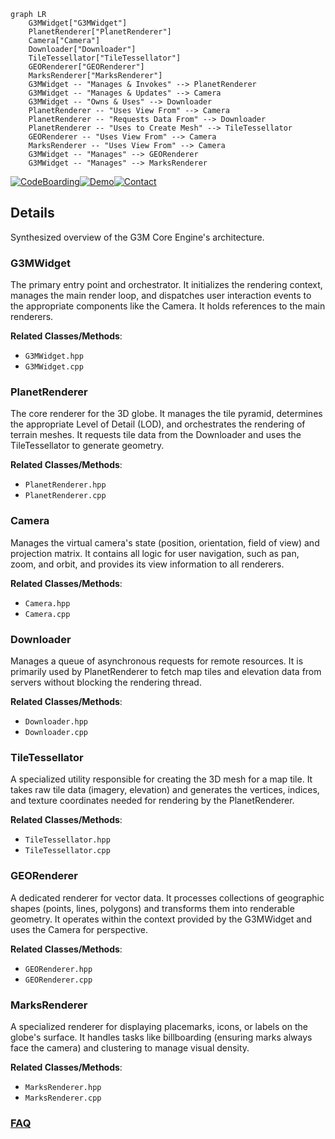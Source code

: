 ```mermaid
graph LR
    G3MWidget["G3MWidget"]
    PlanetRenderer["PlanetRenderer"]
    Camera["Camera"]
    Downloader["Downloader"]
    TileTessellator["TileTessellator"]
    GEORenderer["GEORenderer"]
    MarksRenderer["MarksRenderer"]
    G3MWidget -- "Manages & Invokes" --> PlanetRenderer
    G3MWidget -- "Manages & Updates" --> Camera
    G3MWidget -- "Owns & Uses" --> Downloader
    PlanetRenderer -- "Uses View From" --> Camera
    PlanetRenderer -- "Requests Data From" --> Downloader
    PlanetRenderer -- "Uses to Create Mesh" --> TileTessellator
    GEORenderer -- "Uses View From" --> Camera
    MarksRenderer -- "Uses View From" --> Camera
    G3MWidget -- "Manages" --> GEORenderer
    G3MWidget -- "Manages" --> MarksRenderer
```

[![CodeBoarding](https://img.shields.io/badge/Generated%20by-CodeBoarding-9cf?style=flat-square)](https://github.com/CodeBoarding/GeneratedOnBoardings)[![Demo](https://img.shields.io/badge/Try%20our-Demo-blue?style=flat-square)](https://www.codeboarding.org/demo)[![Contact](https://img.shields.io/badge/Contact%20us%20-%20contact@codeboarding.org-lightgrey?style=flat-square)](mailto:contact@codeboarding.org)

## Details

Synthesized overview of the G3M Core Engine's architecture.

### G3MWidget
The primary entry point and orchestrator. It initializes the rendering context, manages the main render loop, and dispatches user interaction events to the appropriate components like the Camera. It holds references to the main renderers.


**Related Classes/Methods**:

- `G3MWidget.hpp`
- `G3MWidget.cpp`


### PlanetRenderer
The core renderer for the 3D globe. It manages the tile pyramid, determines the appropriate Level of Detail (LOD), and orchestrates the rendering of terrain meshes. It requests tile data from the Downloader and uses the TileTessellator to generate geometry.


**Related Classes/Methods**:

- `PlanetRenderer.hpp`
- `PlanetRenderer.cpp`


### Camera
Manages the virtual camera's state (position, orientation, field of view) and projection matrix. It contains all logic for user navigation, such as pan, zoom, and orbit, and provides its view information to all renderers.


**Related Classes/Methods**:

- `Camera.hpp`
- `Camera.cpp`


### Downloader
Manages a queue of asynchronous requests for remote resources. It is primarily used by PlanetRenderer to fetch map tiles and elevation data from servers without blocking the rendering thread.


**Related Classes/Methods**:

- `Downloader.hpp`
- `Downloader.cpp`


### TileTessellator
A specialized utility responsible for creating the 3D mesh for a map tile. It takes raw tile data (imagery, elevation) and generates the vertices, indices, and texture coordinates needed for rendering by the PlanetRenderer.


**Related Classes/Methods**:

- `TileTessellator.hpp`
- `TileTessellator.cpp`


### GEORenderer
A dedicated renderer for vector data. It processes collections of geographic shapes (points, lines, polygons) and transforms them into renderable geometry. It operates within the context provided by the G3MWidget and uses the Camera for perspective.


**Related Classes/Methods**:

- `GEORenderer.hpp`
- `GEORenderer.cpp`


### MarksRenderer
A specialized renderer for displaying placemarks, icons, or labels on the globe's surface. It handles tasks like billboarding (ensuring marks always face the camera) and clustering to manage visual density.


**Related Classes/Methods**:

- `MarksRenderer.hpp`
- `MarksRenderer.cpp`




### [FAQ](https://github.com/CodeBoarding/GeneratedOnBoardings/tree/main?tab=readme-ov-file#faq)